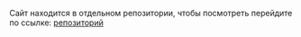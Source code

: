 Сайт находится в отдельном репозитории, чтобы посмотреть перейдите по ссылке: [репозиторий](https://github.com/windfrom/windfrom.github.io)
